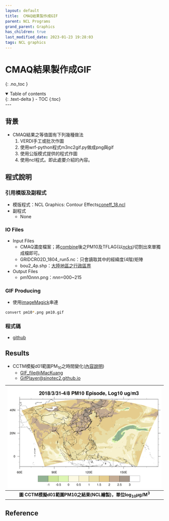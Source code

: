 ```yaml
---
layout: default
title:  CMAQ結果製作成GIF
parent: NCL Programs
grand_parent: Graphics
has_children: true
last_modified_date: 2023-01-23 19:28:03
tags: NCL graphics
---
```


# CMAQ結果製作成GIF
{: .no_toc }

<details open markdown="block">
  <summary>
    Table of contents
  </summary>
  {: .text-delta }
- TOC
{:toc}
</details>
---

## 背景

- CMAQ結果之等值圖有下列幾種做法
  1. VERDI手工或批次作圖
  2. 使用wrf-python程式m3nc2gif.py做成png與gif
  3. 使用公版模式提供的程式作圖
  4. 使用ncl程式。即此處要介紹的內容。

## 程式說明

### 引用模版及副程式

- 模版程式：NCL Graphics: Contour Effects[coneff_18.ncl](https://www.ncl.ucar.edu/Applications/Scripts/coneff_18.ncl)
- 副程式
  - None

### IO Files

- Input Files
  - CMAQ濃度檔案；將[combine](https://sinotec2.github.io/Focus-on-Air-Quality/GridModels/POST/run_combMM_R_DM/)後之PM10及TFLAG(以[ncks]())切割出來單獨成檔即可。
  - GRIDCRO2D_1804_run5.nc：只會讀取其中的經緯度(4階)矩陣
  - bou2_4p.shp：[大陸地區之行政區界](https://github.com/GuangchuangYu/chinamap/blob/master/inst/extdata/china/bou2_4p.shp)
- Output Files
  - pm10*nnn*.png：*nnn*=000~215

### GIF Producing

- 使用[imageMagick](https://imagemagick.org/script/convert.php)串連

```bash
convert pm10*.png pm10.gif
```

### 程式碼

- [github](https://github.com/sinotec2/cmaq_relatives/blob/master/post/pm10.ncl)

## Results

- CCTM模擬d01範圍PM<sub>10</sub>之時間變化([內容說明](../../../GridModels/Abundant_NoG_Runs/CWBWRF_15k.md))
  - [GIF_file@iMacKuang](http://125.229.149.182/soong/pm10.gif)
  - [GifPlayer@sinotec2.github.io](https://sinotec2.github.io/cmaqprog/NCL_China_WBDust/)

| ![pm10_ncl.PNG](https://github.com/sinotec2/Focus-on-Air-Quality/raw/main/assets/images/pm10_ncl.PNG) |
|:--:|
| <b>圖 CCTM模擬d01範圍PM10之結果(NCL繪製)，單位log<sub>10</sub>&mu;g/M<sup>3</sup> </b>|  

## Reference
